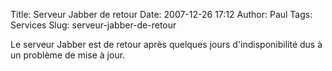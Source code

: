 Title: Serveur Jabber de retour
Date: 2007-12-26 17:12
Author: Paul
Tags: Services
Slug: serveur-jabber-de-retour

Le serveur Jabber est de retour après quelques jours d'indisponibilité
dus à un problème de mise à jour.


